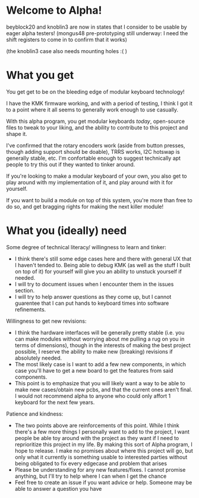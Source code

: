 # Welcome to Alpha!

beyblock20 and knoblin3 are now in states that I consider to be usable by eager alpha testers!
(mongus48 pre-prototyping still underway: I need the shift registers to come in to confirm that it works)

(the knoblin3 case also needs mounting holes :( )

# What you get
You get get to be on the bleeding edge of modular keyboard technology!

I have the KMK firmware working, and with a period of testing, I think I got it to a point where it all seems to generally work enough to use casually.

With this alpha program, you get modular keyboards _today_, open-source files to tweak to your liking, and the ability to contribute to this project and shape it. 

I've confirmed that the rotary encoders work (aside from button presses, though adding support should be doable), TRRS works, I2C hotswap is generally stable, etc.
I'm confortable enough to suggest technically apt people to try this out if they wanted to tinker around.

If you're looking to make a modular keyboard of your own, you also get to play around with my implementation of it, and play around with it for yourself.

If you want to build a module on top of this system, you're more than free to do so, and get bragging rights for making the next killer module!

# What you (ideally) need

Some degree of technical literacy/ willingness to learn and tinker:
- I think there's still some edge cases here and there with general UX that I haven't tended to.
Being able to debug KMK (as well as the stuff I built on top of it) for yourself will give you an ability to unstuck yourself if needed.
- I will try to document issues when I encounter them in the issues section.
- I will try to help answer questions as they come up, but I cannot guarentee that I can put hands to keyboard times into software refinements.

Willingness to get new revisions:
- I think the hardware interfaces will be generally pretty stable (i.e. you can make modules without worrying about me pulling a rug on you in terms of dimensions),
though in the interests of making the best project possible, I reserve the ability to make new (breaking) revisions if absolutely needed.
- The most likely case is I want to add a few new components, in which case you'll have to get a new board to get the features from said components.
- This point is to emphasize that you will likely want a way to be able to make new cases/obtain new pcbs, and that the current ones aren't final. I would not recommend alpha to anyone who could only affort 1 keyboard for the next few years.

Patience and kindness:
- The two points above are reinforcements of this point. While I think there's a few more things I personally want to add to the project, I want people
be able toy around with the project as they want if I need to reprioritize this project in my life. By making this sort of Alpha program, I hope to release. I make no promises about where this project will go, but only what it currently is
something usable to interested parties without being obligated to fix every edgecase and problem that arises
- Please be understanding for any new features/fixes. I cannot promise anything, but I'll try to help where I can when I get the chance
- Feel free to create an issue if you want advice or help. Someone may be able to answer a question you have


